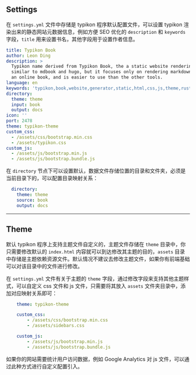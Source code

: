 ## Settings

在 `settings.yml` 文件中存储是 typikon 程序默认配置文件，可以设置 typikon 渲染出来的静态网站元数据信息，例如方便 SEO 优化的 `description` 和 `keywords` 字段，`title` 用来设置书名，其他字段用于设置作者信息。

```yaml
title: Typikon Book
author: Leon Ding
description: >
  Typikon name derived from Typikon Book, the a static website rendering tool
  similar to mdbook and hugo, but it focuses only on rendering markdown into
  an online book, and is easier to use than the other tools.
language: en
keywords: 'typikon,book,website,generator,static,html,css,js,theme,rust'
directory:
  theme: theme
  input: book
  output: docs
icon: ''
port: 2478
theme: typikon-theme
custom_css:
  - /assets/css/bootstrap.min.css
  - /assets/typikon.css
custom_js:
  - /assets/js/bootstrap.min.js
  - /assets/js/bootstrap.bundle.js
```

在 `directory` 节点下可以设置默认，数据文件存储位置的目录和文件夹，必须是当前目录下的，可以配置目录映射关系：

```yaml
  directory:
    theme: theme
    source: book
    output: docs
```

 

---

## Theme

默认 typikon 程序上支持主题文件自定义的，主题文件存储在 `theme` 目录中，你只需要修改默认的 `index.html` 内容就可以到达修改其主题的目的，`assets` 目录中存储是主题依赖资源文件。默认情况不建议去修改主题文件，如果你有前端基础可以对该目录中的文件进行修改。

在 `settings.yml` 文件有关于主题的 `theme` 字段，通过修改字段来支持其他主题样式，可以自定义 css 文件和 js 文件，只需要将其放入 `assets` 文件夹目录中，添加对应映射关系即可：

```yaml
    theme: typikon-theme

    custom_css:
        - /assets/css/bootstrap.min.css
        - /assets/sidebars.css

    custom_js:
        - /assets/js/bootstrap.min.js
        - /assets/js/bootstrap.bundle.js
```

如果你的网站需要统计用户访问数据，例如 Google Analytics 对 js 文件，可以通过此种方式进行自定义配置引入。